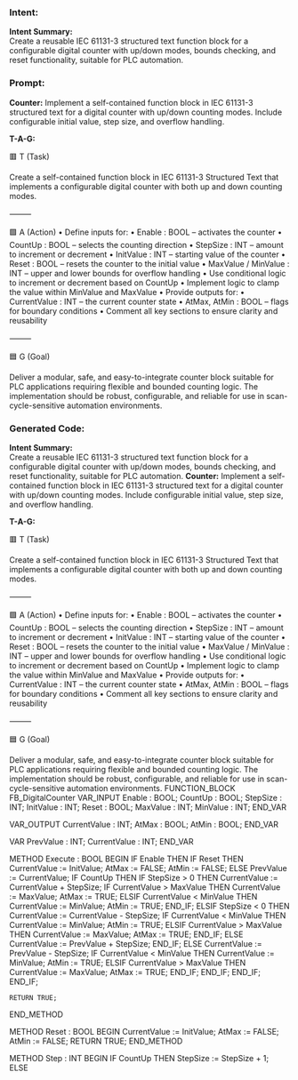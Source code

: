 ### Intent:
**Intent Summary:**  
Create a reusable IEC 61131-3 structured text function block for a configurable digital counter with up/down modes, bounds checking, and reset functionality, suitable for PLC automation.

### Prompt:
**Counter:**
Implement a self-contained function block in IEC 61131-3 structured text for a digital counter with up/down counting modes. Include configurable initial value, step size, and overflow handling.


**T-A-G:**

🟥 T (Task)

Create a self-contained function block in IEC 61131-3 Structured Text that implements a configurable digital counter with both up and down counting modes.

⸻

🟩 A (Action)
	•	Define inputs for:
	•	Enable : BOOL – activates the counter
	•	CountUp : BOOL – selects the counting direction
	•	StepSize : INT – amount to increment or decrement
	•	InitValue : INT – starting value of the counter
	•	Reset : BOOL – resets the counter to the initial value
	•	MaxValue / MinValue : INT – upper and lower bounds for overflow handling
	•	Use conditional logic to increment or decrement based on CountUp
	•	Implement logic to clamp the value within MinValue and MaxValue
	•	Provide outputs for:
	•	CurrentValue : INT – the current counter state
	•	AtMax, AtMin : BOOL – flags for boundary conditions
	•	Comment all key sections to ensure clarity and reusability

⸻

🟦 G (Goal)

Deliver a modular, safe, and easy-to-integrate counter block suitable for PLC applications requiring flexible and bounded counting logic. The implementation should be robust, configurable, and reliable for use in scan-cycle-sensitive automation environments.

### Generated Code:
**Intent Summary:**  
Create a reusable IEC 61131-3 structured text function block for a configurable digital counter with up/down modes, bounds checking, and reset functionality, suitable for PLC automation.
**Counter:**
Implement a self-contained function block in IEC 61131-3 structured text for a digital counter with up/down counting modes. Include configurable initial value, step size, and overflow handling.


**T-A-G:**

🟥 T (Task)

Create a self-contained function block in IEC 61131-3 Structured Text that implements a configurable digital counter with both up and down counting modes.

⸻

🟩 A (Action)
	•	Define inputs for:
	•	Enable : BOOL – activates the counter
	•	CountUp : BOOL – selects the counting direction
	•	StepSize : INT – amount to increment or decrement
	•	InitValue : INT – starting value of the counter
	•	Reset : BOOL – resets the counter to the initial value
	•	MaxValue / MinValue : INT – upper and lower bounds for overflow handling
	•	Use conditional logic to increment or decrement based on CountUp
	•	Implement logic to clamp the value within MinValue and MaxValue
	•	Provide outputs for:
	•	CurrentValue : INT – the current counter state
	•	AtMax, AtMin : BOOL – flags for boundary conditions
	•	Comment all key sections to ensure clarity and reusability

⸻

🟦 G (Goal)

Deliver a modular, safe, and easy-to-integrate counter block suitable for PLC applications requiring flexible and bounded counting logic. The implementation should be robust, configurable, and reliable for use in scan-cycle-sensitive automation environments.
FUNCTION_BLOCK FB_DigitalCounter
VAR_INPUT
    Enable : BOOL;
    CountUp : BOOL;
    StepSize : INT;
    InitValue : INT;
    Reset : BOOL;
    MaxValue : INT;
    MinValue : INT;
END_VAR

VAR_OUTPUT
    CurrentValue : INT;
    AtMax : BOOL;
    AtMin : BOOL;
END_VAR

VAR
    PrevValue : INT;
    CurrentValue : INT;
END_VAR

METHOD Execute : BOOL
BEGIN
    IF Enable THEN
        IF Reset THEN
            CurrentValue := InitValue;
            AtMax := FALSE;
            AtMin := FALSE;
        ELSE
            PrevValue := CurrentValue;
            IF CountUp THEN
                IF StepSize > 0 THEN
                    CurrentValue := CurrentValue + StepSize;
                    IF CurrentValue > MaxValue THEN
                        CurrentValue := MaxValue;
                        AtMax := TRUE;
                    ELSIF CurrentValue < MinValue THEN
                        CurrentValue := MinValue;
                        AtMin := TRUE;
                    END_IF;
                ELSIF StepSize < 0 THEN
                    CurrentValue := CurrentValue - StepSize;
                    IF CurrentValue < MinValue THEN
                        CurrentValue := MinValue;
                        AtMin := TRUE;
                    ELSIF CurrentValue > MaxValue THEN
                        CurrentValue := MaxValue;
                        AtMax := TRUE;
                    END_IF;
                ELSE
                    CurrentValue := PrevValue + StepSize;
                END_IF;
            ELSE
                CurrentValue := PrevValue - StepSize;
                IF CurrentValue < MinValue THEN
                    CurrentValue := MinValue;
                    AtMin := TRUE;
                ELSIF CurrentValue > MaxValue THEN
                    CurrentValue := MaxValue;
                    AtMax := TRUE;
                END_IF;
            END_IF;
        END_IF;
    END_IF;

    RETURN TRUE;
END_METHOD

METHOD Reset : BOOL
BEGIN
    CurrentValue := InitValue;
    AtMax := FALSE;
    AtMin := FALSE;
    RETURN TRUE;
END_METHOD

METHOD Step : INT
BEGIN
    IF CountUp THEN
        StepSize := StepSize + 1;
    ELSE
